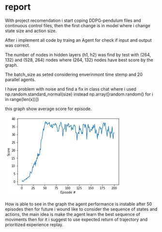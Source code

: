 # report

With project recomendation i start coping DDPG-pendulum files and continuous control files, then the first change is in model where i change state size and action size.

After i implement all code by traing an Agent for check if input and output was correct.

The number of nodes in hidden layers (h1, h2) was find by test with (264, 132) and (528, 264) nodes where (264, 132) nodes have best score by the graph.

The batch_size as seted considering enverinmont time stemp and 20 parallel agents.

I have problem with noise and find a fix in class chat where i used np.random.standard_normal(size) instead np.array([random.random() for i in range(len(x))])

this graph show average score for episode.

![plot image](plot.png)

How is able to see in the graph the agent performance is instable after 50 episodes then for future i wound like to consider the sequence of states and actions,
the main idea is make the agent learn the best sequence of moviments then for it i suggest to use expected return of trajectory and prioritized experience replay.

